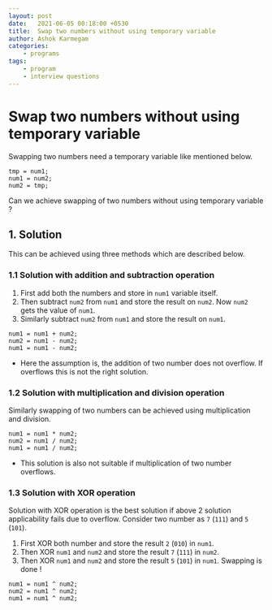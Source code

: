 ```yaml
---
layout: post
date:   2021-06-05 00:18:00 +0530
title:  Swap two numbers without using temporary variable
author: Ashok Karmegam
categories:
    - programs
tags:
    - program
    - interview questions
---
```


# Swap two numbers without using temporary variable
Swapping two numbers need a temporary variable like mentioned below.
```
tmp = num1;
num1 = num2;
num2 = tmp;
```
Can we achieve swapping of two numbers without using temporary variable ?

## 1. Solution
This can be achieved using three methods which are described below.

### 1.1 Solution with addition and subtraction operation
1. First add both the numbers and store in `num1` variable itself.
2. Then subtract `num2` from `num1` and store the result on `num2`. Now `num2`
gets the value of `num1`.
3. Similarly subtract `num2` from `num1` and store the result on `num1`.
```
num1 = num1 + num2;
num2 = num1 - num2;
num1 = num1 - num2;
```

- Here the assumption is, the addition of two number does not overflow. If
overflows this is not the right solution.

### 1.2 Solution with multiplication and division operation
Similarly swapping of two numbers can be achieved using multiplication and
division.

```
num1 = num1 * num2;
num2 = num1 / num2;
num1 = num1 / num2;
```
- This solution is also not suitable if multiplication of two number
overflows.

### 1.3 Solution with XOR operation
Solution with XOR operation is the best solution if above 2 solution
applicability fails due to overflow. Consider two number as `7` (`111`) and
`5` (`101`).
1. First XOR both number and store the result `2` (`010`) in `num1`.
2. Then XOR `num1` and `num2` and store the result `7` (`111`) in `num2`.
3. Then XOR `num1` and `num2` and store the result `5` (`101`) in `num1`.
Swapping is done !

```
num1 = num1 ^ num2;
num2 = num1 ^ num2;
num1 = num1 ^ num2;
```
